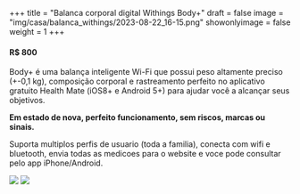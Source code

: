 +++
title = "Balanca corporal digital Withings Body+"
draft = false
image = "img/casa/balanca_withings/2023-08-22_16-15.png"
showonlyimage = false
weight = 1
+++
#### R$ 800

Body+ é uma balança inteligente Wi-Fi que possui peso altamente preciso (+-0,1 kg), composição corporal e rastreamento perfeito no aplicativo gratuito Health Mate (iOS8+ e Android 5+) para ajudar você a alcançar seus objetivos.
<!--more-->

**Em estado de nova, perfeito funcionamento, sem riscos, marcas ou sinais.**

Suporta multiplos perfis de usuario (toda a familia), conecta com wifi e bluetooth, envia todas as medicoes para o website e voce pode consultar pelo app iPhone/Android.

![](/img/casa/balanca_withings/2023-08-22_16-15.png) 
![](/img/casa/balanca_withings/photo_2023-08-22_16-28-13.rotated.jpg)
